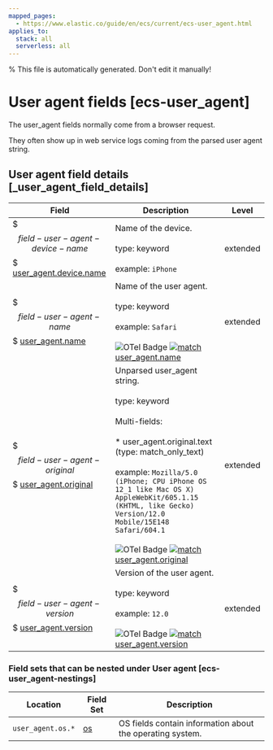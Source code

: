 ```yaml
---
mapped_pages:
  - https://www.elastic.co/guide/en/ecs/current/ecs-user_agent.html
applies_to:
  stack: all
  serverless: all
---
```

% This file is automatically generated. Don't edit it manually!

# User agent fields [ecs-user_agent]

The user_agent fields normally come from a browser request.

They often show up in web service logs coming from the parsed user agent string.

## User agent field details [_user_agent_field_details]

| Field | Description | Level |
| --- | --- | --- |
| $$$field-user-agent-device-name$$$ [user_agent.device.name](#field-user-agent-device-name) | Name of the device.<br><br>type: keyword<br><br>example: `iPhone` | extended |
| $$$field-user-agent-name$$$ [user_agent.name](#field-user-agent-name) | Name of the user agent.<br><br>type: keyword<br><br>example: `Safari`<br><br>![OTel Badge](https://img.shields.io/badge/OpenTelemetry-4a5ca6?style=flat&logo=opentelemetry) [![match](https://img.shields.io/badge/match-93c93e?style=flat)](/reference/ecs-opentelemetry.md#ecs-opentelemetry-relation) [user_agent.name](https://opentelemetry.io/docs/specs/semconv/attributes-registry/user_agent/#user-agent-name) | extended |
| $$$field-user-agent-original$$$ [user_agent.original](#field-user-agent-original) | Unparsed user_agent string.<br><br>type: keyword<br><br>Multi-fields:<br><br>* user_agent.original.text (type: match_only_text)<br><br>example: `Mozilla/5.0 (iPhone; CPU iPhone OS 12_1 like Mac OS X) AppleWebKit/605.1.15 (KHTML, like Gecko) Version/12.0 Mobile/15E148 Safari/604.1`<br><br>![OTel Badge](https://img.shields.io/badge/OpenTelemetry-4a5ca6?style=flat&logo=opentelemetry) [![match](https://img.shields.io/badge/match-93c93e?style=flat)](/reference/ecs-opentelemetry.md#ecs-opentelemetry-relation) [user_agent.original](https://opentelemetry.io/docs/specs/semconv/attributes-registry/user_agent/#user-agent-original) | extended |
| $$$field-user-agent-version$$$ [user_agent.version](#field-user-agent-version) | Version of the user agent.<br><br>type: keyword<br><br>example: `12.0`<br><br>![OTel Badge](https://img.shields.io/badge/OpenTelemetry-4a5ca6?style=flat&logo=opentelemetry) [![match](https://img.shields.io/badge/match-93c93e?style=flat)](/reference/ecs-opentelemetry.md#ecs-opentelemetry-relation) [user_agent.version](https://opentelemetry.io/docs/specs/semconv/attributes-registry/user_agent/#user-agent-version) | extended |


### Field sets that can be nested under User agent [ecs-user_agent-nestings]

| Location | Field Set | Description |
| --- | --- | --- |
| `user_agent.os.*` | [os](/reference/ecs-os.md) | OS fields contain information about the operating system. |
